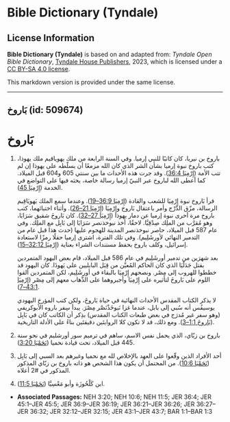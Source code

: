 # Bible Dictionary (Tyndale)

## License Information

**Bible Dictionary (Tyndale)** is based on and adapted from: _Tyndale Open Bible Dictionary_, [Tyndale House Publishers](https://tyndaleopenresources.com/), 2023, which is licensed under a [CC BY-SA 4.0 license](https://creativecommons.org/licenses/by-sa/4.0/legalcode.en).

This markdown version is provided under the same license.



--------------------------------

## بَاروخ (id: 509674)

بَاروخ
======

1. باروخ بن نيريا، كان كاتبًا للنبي إرميا. وفي السنة الرابعة من ملك يهوياقيم ملك يهوذا، كتب باروخ نبوة إرميا بشأن الشر الذي كان الله مزمعًا أن يسلّطه على يهوذا إن لم تتب الأمة ([إِرْمِيَا 36:4](https://ref.ly/Jer36:4)). وقد جرت هذه الأحداث ما بين سنتي 605 و604 قبل الميلاد. كما أعطى الله لباروخ عبر النبيّ إرميا رسالة خاصة، يحثه فيها على التواضع في الخدمة ([إِرْمِيَا 45](https://ref.ly/Jer45:1-Jer45:5)).

    قرأ بَاروخ نبوة إِرْمِيَا للشعب والقادة ([إِرْمِيَا 36:9–19](https://ref.ly/Jer36:9-Jer36:19)). وعندما سمع الملك يَهويَاقِيم الرسالة، مزّق الدَّرْج وأمر باعتقال بَاروخ وإِرْمِيَا ([إِرْمِيَا 21–26](https://ref.ly/Jer36:21-Jer36:26)). وأثناء اختبائهما، كتب باروخ مرة أخرى نبوة إرميا عن دمار يهوذا ([إِرْمِيَا 27–32](https://ref.ly/Jer36:27-Jer36:32)). كان بَاروخَ شقيق سَرَايَا، وهو مُقرَّب من الملِك صِدْقِيَّا. لاحقًا، أخذ نبوخذنصر سَرَايَا إلى بَابِل مع الملِك. وفي عام 587 قبل الميلاد، حاصر نبوخذنصر المدينة للهجوم عليها (حدث هذا قبل عام من التدمير النهائي لأورشَلِيم). وفي تلك الفترة، اشترى إرميا حقلًا رمزًا لاستعادة إسرائيل، وكلف باروخ بحفظ مستندات الشراء بعناية ([إِرْمِيَا 32:12–15](https://ref.ly/Jer32:12-Jer32:15)).

    بعد شهرَين من تدمير أورشَلِيم في عام 586 قبل الميلاد، قام بعض اليهود المتمردين بقتل جَدَلْيَا الذي كان الحاكم المُعيَّن من قِبَل البابليين على يَهوذَا. كان اليهود قد خططوا للهروب إلى مِصْر. ونصحهم إِرْمِيَا بالبقاء في أورشَلِيم، لكن المتمردين ألقوا اللوم على بَاروخَ لتأثيره على إِرْمِيَا وأجبروهما على الذَّهاب معهم إلى مِصْر ([إِرْمِيَا 43:1–7](https://ref.ly/Jer43:1-Jer43:7)).

    لا يذكر الكتاب المقدس الأحداث النهائية في حياة بَاروخَ، ولكن كتب المؤرخ اليهودي يوسيفُس أنه سُبي إلى بابل، عندما غزا نَبوخَذْنَصَّر مِصْرَ. يبدأ سِفر باروه الأبوكريفي (وهو سفر غير مُدرَج في بعض طبعات الكتاب المقدس) بذِكر أن الكاتب كان في بَابِل ([بَاروخَ 1:1–3](https://ref.ly/Bar1:1-Bar1:3)). ومع ذلك، قد لا تكون كلا الروايتَين دقيقتَين بناءً على الأدلة التاريخية.

2. باروخ بن زبّاي، الذي يحمل نفس الاسم، ساهم في ترميم سور أورشليم في نحو سنة 445 قبل الميلاد، تحت قيادة نحميا ([نَحَمْيَا 3:20](https://ref.ly/Neh3:20)).
3. أحد الأفراد الذين وقّعوا على العهد بالإخلاص لله مع نحميا وغيرهم بعد السبي إلى بَابِل ([نَحَمْيَا 10:6](https://ref.ly/Neh10:6)). من المحتمل أن يكون هذا الشخص هو ذاته باروخ بن زبّاي المذكور المذكور في \#2 أعلاه.
4. ابن كَلْحُوزَة وأبو مَعْسِيَّا ([نَحَمْيَا 11:5](https://ref.ly/Neh11:5)).

* **Associated Passages:** NEH 3:20; NEH 10:6; NEH 11:5; JER 36:4; JER 45:1–JER 45:5; JER 36:9–JER 36:19; JER 36:21–JER 36:26; JER 36:27–JER 36:32; JER 32:12–JER 32:15; JER 43:1–JER 43:7; BAR 1:1–BAR 1:3

